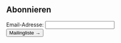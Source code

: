 <!-- Begin Mailchimp Signup Form -->
<div id="mc_embed_signup">
  <form action="https://invr.us17.list-manage.com/subscribe/post?u=f798e6cc8b5cf53ef84cab041&amp;id=39cb4c810e" method="post" id="mc-embedded-subscribe-form" name="mc-embedded-subscribe-form" class="validate" target="_blank" novalidate>
    <div id="mc_embed_signup_scroll">
    	<h2>Abonnieren</h2>
        <div class="mc-field-group">
        	<label for="mce-EMAIL">Email-Adresse:  </label>
        	<input type="email" value="" name="EMAIL" class="required email" id="mce-EMAIL">
        </div>
    	<div id="mce-responses" class="clear">
    		<div class="response" id="mce-error-response" style="display:none"></div>
    		<div class="response" id="mce-success-response" style="display:none"></div>
    	</div>    <!-- real people should not fill this in and expect good things - do not remove this or risk form bot signups-->
        <div style="position: absolute; left: -5000px;" aria-hidden="true"><input type="text" name="b_f798e6cc8b5cf53ef84cab041_39cb4c810e" tabindex="-1" value=""></div>
        <div class="clear"><input type="submit" value="Mailingliste &rarr;" name="subscribe" id="mc-embedded-subscribe" class="button"></div>
    </div> <!-- mc_embed_signup_scroll -->
  </form>
</div>

<!--End mc_embed_signup-->
